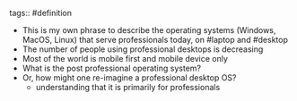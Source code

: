 tags:: #definition

- This is my own phrase to describe the operating systems (Windows, MacOS, Linux) that serve professionals today, on #laptop and #desktop
- The number of people using professional desktops is decreasing
- Most of the world is mobile first and mobile device only
- What is the post professional operating system?
- Or, how might one re-imagine a professional desktop OS?
	- understanding that it is primarily for professionals
